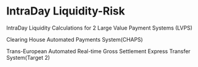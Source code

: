 # IntraDay Liquidity-Risk

IntraDay Liquidity Calculations for 2 Large Value Payment Systems (LVPS)

Clearing House Automated Payments System(CHAPS)

Trans-European Automated Real-time Gross Settlement Express Transfer System(Target 2)
